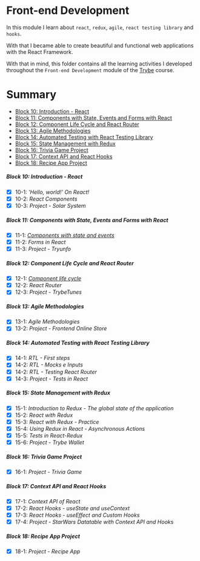 # Front-end Development

In this module I learn about `react`, `redux`, `agile`, `react testing library` and `hooks`.

With that I became able to create beautiful and functional web applications with the React Framework.

With that in mind, this folder contains all the learning activities I developed throughout the `Front-end Development` module of the [Trybe](https://www.betrybe.com/) course.

# Summary

- [Block 10: Introduction - React](#block-10-introduction---react)
- [Block 11: Components with State, Events and Forms with React](#block-11-components-with-state-events-and-forms-with-react)
- [Block 12: Component Life Cycle and React Router](#block-12-component-life-cycle-and-react-router)
- [Block 13: Agile Methodologies](#block-13-agile-methodologies)
- [Block 14: Automated Testing with React Testing Library](#block-14-automated-testing-with-react-testing-library)
- [Block 15: State Management with Redux](#block-15-state-management-with-redux)
- [Block 16: Trivia Game Project](#block-16-trivia-game-project)
- [Block 17: Context API and React Hooks](#block-17-context-api-and-react-hooks)
- [Block 18: Recipe App Project](#block-18-recipe-app-project)

##### Block 10: Introduction - React

- [x] 10-1: _'Hello, world!' On React!_
- [x] 10-2: _React Components_
- [x] 10-3: _Project - Solar System_

##### Block 11: Components with State, Events and Forms with React

- [x] 11-1: _[Components with state and events](https://github.com/alt-art/exercise-pokedex-state)_
- [x] 11-2: _Forms in React_
- [x] 11-3: _Project - Tryunfo_

##### Block 12: Component Life Cycle and React Router

- [x] 12-1: _[Component life cycle](https://github.com/tryber/exercise-dog-image)_
- [x] 12-2: _React Router_
- [x] 12-3: _Project - TrybeTunes_

##### Block 13: Agile Methodologies

- [x] 13-1: _Agile Methodologies_
- [x] 13-2: _Project - Frontend Online Store_

##### Block 14: Automated Testing with React Testing Library

- [x] 14-1: _RTL - First steps_
- [x] 14-2: _RTL - Mocks e Inputs_
- [x] 14-2: _RTL - Testing React Router_
- [x] 14-3: _Project - Tests in React_

##### Block 15: State Management with Redux

- [x] 15-1: _Introduction to Redux - The global state of the application_
- [x] 15-2: _React with Redux_
- [x] 15-3: _React with Redux - Practice_
- [x] 15-4: _Using Redux in React - Asynchronous Actions_
- [x] 15-5: _Tests in React-Redux_
- [x] 15-6: _Project - Trybe Wallet_

##### Block 16: Trivia Game Project

- [x] 16-1: _Project - Trivia Game_

##### Block 17: Context API and React Hooks

- [x] 17-1: _Context API of React_
- [x] 17-2: _React Hooks - useState and useContext_
- [x] 17-3: _React Hooks - useEffect and Custom Hooks_
- [x] 17-4: _Project - StarWars Datatable with Context API and Hooks_

##### Block 18: Recipe App Project

- [x] 18-1: _Project - Recipe App_
